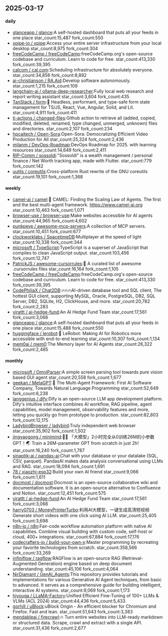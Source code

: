 ## 2025-03-17

#### daily
* [glanceapp / glance](https://github.com/glanceapp/glance):A self-hosted dashboard that puts all your feeds in one place star_count:15,487 fork_count:550
* [xpipe-io / xpipe](https://github.com/xpipe-io/xpipe):Access your entire server infrastructure from your local desktop star_count:8,975 fork_count:304
* [freeCodeCamp / freeCodeCamp](https://github.com/freeCodeCamp/freeCodeCamp):freeCodeCamp.org's open-source codebase and curriculum. Learn to code for free. star_count:413,330 fork_count:39,395
* [calcom / cal.com](https://github.com/calcom/cal.com):Scheduling infrastructure for absolutely everyone. star_count:34,856 fork_count:8,892
* [ai-christianson / RA.Aid](https://github.com/ai-christianson/RA.Aid):Develop software autonomously. star_count:1,215 fork_count:109
* [langchain-ai / ollama-deep-researcher](https://github.com/langchain-ai/ollama-deep-researcher):Fully local web research and report writing assistant star_count:3,604 fork_count:435
* [TanStack / form](https://github.com/TanStack/form):🤖 Headless, performant, and type-safe form state management for TS/JS, React, Vue, Angular, Solid, and Lit. star_count:4,911 fork_count:411
* [tj-actions / changed-files](https://github.com/tj-actions/changed-files):Github action to retrieve all (added, copied, modified, deleted, renamed, type changed, unmerged, unknown) files and directories. star_count:2,107 fork_count:234
* [hpcaitech / Open-Sora](https://github.com/hpcaitech/Open-Sora):Open-Sora: Democratizing Efficient Video Production for All star_count:25,324 fork_count:2,436
* [milanm / DevOps-Roadmap](https://github.com/milanm/DevOps-Roadmap):DevOps Roadmap for 2025. with learning resources star_count:14,649 fork_count:2,411
* [RIP-Comm / sossoldi](https://github.com/RIP-Comm/sossoldi):"Sossoldi" is a wealth management / personal finance / Net Worth tracking app, made with Flutter. star_count:779 fork_count:142
* [uutils / coreutils](https://github.com/uutils/coreutils):Cross-platform Rust rewrite of the GNU coreutils star_count:19,101 fork_count:1,368

#### weekly
* [camel-ai / camel](https://github.com/camel-ai/camel):🐫 CAMEL: Finding the Scaling Law of Agents. The first and the best multi-agent framework. https://www.camel-ai.org star_count:10,463 fork_count:1,071
* [browser-use / browser-use](https://github.com/browser-use/browser-use):Make websites accessible for AI agents star_count:44,965 fork_count:4,602
* [punkpeye / awesome-mcp-servers](https://github.com/punkpeye/awesome-mcp-servers):A collection of MCP servers. star_count:10,451 fork_count:677
* [clockworklabs / SpacetimeDB](https://github.com/clockworklabs/SpacetimeDB):Multiplayer at the speed of light star_count:10,338 fork_count:344
* [microsoft / TypeScript](https://github.com/microsoft/TypeScript):TypeScript is a superset of JavaScript that compiles to clean JavaScript output. star_count:103,456 fork_count:12,747
* [PatrickJS / awesome-cursorrules](https://github.com/PatrickJS/awesome-cursorrules):📄 A curated list of awesome .cursorrules files star_count:16,164 fork_count:1,105
* [freeCodeCamp / freeCodeCamp](https://github.com/freeCodeCamp/freeCodeCamp):freeCodeCamp.org's open-source codebase and curriculum. Learn to code for free. star_count:413,330 fork_count:39,395
* [CodePhiliaX / Chat2DB](https://github.com/CodePhiliaX/Chat2DB):🔥🔥🔥AI-driven database tool and SQL client, The hottest GUI client, supporting MySQL, Oracle, PostgreSQL, DB2, SQL Server, DB2, SQLite, H2, ClickHouse, and more. star_count:20,782 fork_count:2,283
* [virattt / ai-hedge-fund](https://github.com/virattt/ai-hedge-fund):An AI Hedge Fund Team star_count:17,561 fork_count:3,068
* [glanceapp / glance](https://github.com/glanceapp/glance):A self-hosted dashboard that puts all your feeds in one place star_count:15,488 fork_count:550
* [huggingface / lerobot](https://github.com/huggingface/lerobot):🤗 LeRobot: Making AI for Robotics more accessible with end-to-end learning star_count:10,307 fork_count:1,134
* [mem0ai / mem0](https://github.com/mem0ai/mem0):The Memory layer for AI Agents star_count:26,322 fork_count:2,485

#### monthly
* [microsoft / OmniParser](https://github.com/microsoft/OmniParser):A simple screen parsing tool towards pure vision based GUI agent star_count:20,558 fork_count:1,677
* [geekan / MetaGPT](https://github.com/geekan/MetaGPT):🌟 The Multi-Agent Framework: First AI Software Company, Towards Natural Language Programming star_count:52,649 fork_count:6,238
* [langgenius / dify](https://github.com/langgenius/dify):Dify is an open-source LLM app development platform. Dify's intuitive interface combines AI workflow, RAG pipeline, agent capabilities, model management, observability features and more, letting you quickly go from prototype to production. star_count:82,803 fork_count:12,175
* [LadybirdBrowser / ladybird](https://github.com/LadybirdBrowser/ladybird):Truly independent web browser star_count:35,902 fork_count:1,502
* [jingyaogong / minimind](https://github.com/jingyaogong/minimind):🚀🚀 「大模型」2小时完全从0训练26M的小参数GPT！🌏 Train a 26M-parameter GPT from scratch in just 2h! star_count:16,240 fork_count:1,787
* [sinaptik-ai / pandas-ai](https://github.com/sinaptik-ai/pandas-ai):Chat with your database or your datalake (SQL, CSV, parquet). PandasAI makes data analysis conversational using LLMs and RAG. star_count:18,094 fork_count:1,691
* [78 / xiaozhi-esp32](https://github.com/78/xiaozhi-esp32):Build your own AI friend star_count:9,066 fork_count:1,611
* [docmost / docmost](https://github.com/docmost/docmost):Docmost is an open-source collaborative wiki and documentation software. It is an open-source alternative to Confluence and Notion. star_count:12,451 fork_count:575
* [virattt / ai-hedge-fund](https://github.com/virattt/ai-hedge-fund):An AI Hedge Fund Team star_count:17,561 fork_count:3,068
* [harry0703 / MoneyPrinterTurbo](https://github.com/harry0703/MoneyPrinterTurbo):利用AI大模型，一键生成高清短视频 Generate short videos with one click using AI LLM. star_count:25,405 fork_count:3,698
* [n8n-io / n8n](https://github.com/n8n-io/n8n):Fair-code workflow automation platform with native AI capabilities. Combine visual building with custom code, self-host or cloud, 400+ integrations. star_count:67,884 fork_count:17,176
* [codecrafters-io / build-your-own-x](https://github.com/codecrafters-io/build-your-own-x):Master programming by recreating your favorite technologies from scratch. star_count:358,566 fork_count:33,269
* [infiniflow / ragflow](https://github.com/infiniflow/ragflow):RAGFlow is an open-source RAG (Retrieval-Augmented Generation) engine based on deep document understanding. star_count:45,106 fork_count:4,064
* [NirDiamant / GenAI_Agents](https://github.com/NirDiamant/GenAI_Agents):This repository provides tutorials and implementations for various Generative AI Agent techniques, from basic to advanced. It serves as a comprehensive guide for building intelligent, interactive AI systems. star_count:9,069 fork_count:1,173
* [hiyouga / LLaMA-Factory](https://github.com/hiyouga/LLaMA-Factory):Unified Efficient Fine-Tuning of 100+ LLMs & VLMs (ACL 2024) star_count:44,436 fork_count:5,433
* [gorhill / uBlock](https://github.com/gorhill/uBlock):uBlock Origin - An efficient blocker for Chromium and Firefox. Fast and lean. star_count:51,643 fork_count:3,383
* [mendableai / firecrawl](https://github.com/mendableai/firecrawl):🔥 Turn entire websites into LLM-ready markdown or structured data. Scrape, crawl and extract with a single API. star_count:31,436 fork_count:2,677
